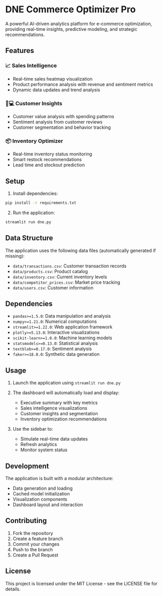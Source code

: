 # DNE Commerce Optimizer Pro

A powerful AI-driven analytics platform for e-commerce optimization, providing real-time insights, predictive modeling, and strategic recommendations.

## Features

### 📈 Sales Intelligence
- Real-time sales heatmap visualization
- Product performance analysis with revenue and sentiment metrics
- Dynamic data updates and trend analysis

### 🧑💻 Customer Insights
- Customer value analysis with spending patterns
- Sentiment analysis from customer reviews
- Customer segmentation and behavior tracking

### 📦 Inventory Optimizer
- Real-time inventory status monitoring
- Smart restock recommendations
- Lead time and stockout prediction

## Setup

1. Install dependencies:
```bash
pip install -r requirements.txt
```

2. Run the application:
```bash
streamlit run dne.py
```

## Data Structure

The application uses the following data files (automatically generated if missing):
- `data/transactions.csv`: Customer transaction records
- `data/products.csv`: Product catalog
- `data/inventory.csv`: Current inventory levels
- `data/competitor_prices.csv`: Market price tracking
- `data/users.csv`: Customer information

## Dependencies

- `pandas>=1.5.0`: Data manipulation and analysis
- `numpy>=1.21.0`: Numerical computations
- `streamlit>=1.22.0`: Web application framework
- `plotly>=5.13.0`: Interactive visualizations
- `scikit-learn>=1.0.0`: Machine learning models
- `statsmodels>=0.13.0`: Statistical analysis
- `textblob>=0.17.0`: Sentiment analysis
- `faker>=18.0.0`: Synthetic data generation

## Usage

1. Launch the application using `streamlit run dne.py`
2. The dashboard will automatically load and display:
   - Executive summary with key metrics
   - Sales intelligence visualizations
   - Customer insights and segmentation
   - Inventory optimization recommendations

3. Use the sidebar to:
   - Simulate real-time data updates
   - Refresh analytics
   - Monitor system status

## Development

The application is built with a modular architecture:
- Data generation and loading
- Cached model initialization
- Visualization components
- Dashboard layout and interaction

## Contributing

1. Fork the repository
2. Create a feature branch
3. Commit your changes
4. Push to the branch
5. Create a Pull Request

## License

This project is licensed under the MIT License - see the LICENSE file for details.
